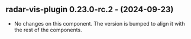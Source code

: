   ## radar-vis-plugin 0.23.0-rc.2 - (2024-09-23)
  
  * No changes on this component. The version is bumped to align it
    with the rest of the components.
